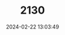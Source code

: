 ---
title: "2130"
category: "Enchisthenes hartii"
draft: false
date: 2024-02-22 13:03:49
languages:
  English: ["Velvety Fruit-eating Bat"]
---